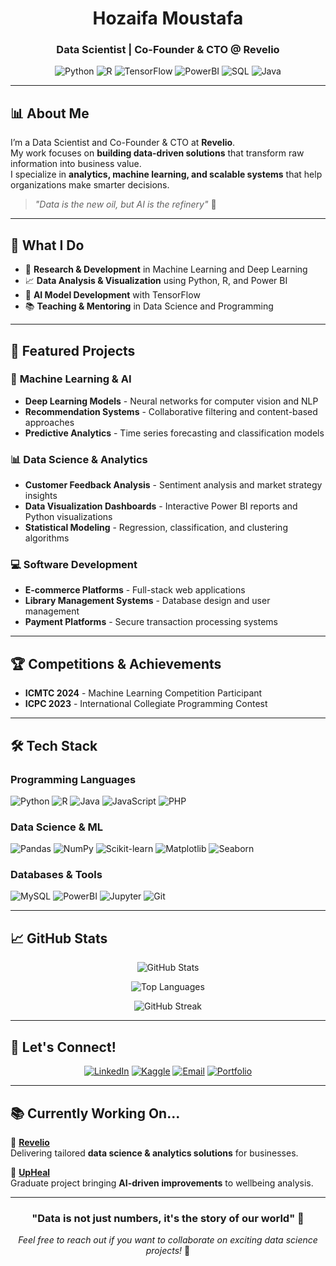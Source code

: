 <h1 align="center">Hozaifa Moustafa</h1>
<h3 align="center">Data Scientist | Co-Founder & CTO @ Revelio</h3>

<div align="center">
  
  ![Python](https://img.shields.io/badge/Python-3776AB?style=for-the-badge&logo=python&logoColor=white)
  ![R](https://img.shields.io/badge/R-276DC3?style=for-the-badge&logo=r&logoColor=white)
  ![TensorFlow](https://img.shields.io/badge/TensorFlow-FF6F00?style=for-the-badge&logo=tensorflow&logoColor=white)
  ![PowerBI](https://img.shields.io/badge/PowerBI-F2C811?style=for-the-badge&logo=powerbi&logoColor=black)
  ![SQL](https://img.shields.io/badge/SQL-4479A1?style=for-the-badge&logo=mysql&logoColor=white)
  ![Java](https://img.shields.io/badge/Java-ED8B00?style=for-the-badge&logo=openjdk&logoColor=white)
  
</div>

---

## 📊 **About Me**

I’m a Data Scientist and Co-Founder & CTO at **Revelio**.  
My work focuses on **building data-driven solutions** that transform raw information into business value.  
I specialize in **analytics, machine learning, and scalable systems** that help organizations make smarter decisions.

> *"Data is the new oil, but AI is the refinery"* 🎯

---

## 🎯 **What I Do**

- 🔬 **Research & Development** in Machine Learning and Deep Learning
- 📈 **Data Analysis & Visualization** using Python, R, and Power BI
- 🤖 **AI Model Development** with TensorFlow
- 📚 **Teaching & Mentoring** in Data Science and Programming

---

## 🚀 **Featured Projects**

### 🧠 **Machine Learning & AI**
- **Deep Learning Models** - Neural networks for computer vision and NLP
- **Recommendation Systems** - Collaborative filtering and content-based approaches
- **Predictive Analytics** - Time series forecasting and classification models

### 📊 **Data Science & Analytics**
- **Customer Feedback Analysis** - Sentiment analysis and market strategy insights
- **Data Visualization Dashboards** - Interactive Power BI reports and Python visualizations
- **Statistical Modeling** - Regression, classification, and clustering algorithms

### 💻 **Software Development**
- **E-commerce Platforms** - Full-stack web applications
- **Library Management Systems** - Database design and user management
- **Payment Platforms** - Secure transaction processing systems

---

## 🏆 **Competitions & Achievements**

- **ICMTC 2024** - Machine Learning Competition Participant
- **ICPC 2023** - International Collegiate Programming Contest

---

## 🛠️ **Tech Stack**

### **Programming Languages**
![Python](https://img.shields.io/badge/-Python-3776AB?style=flat-square&logo=python&logoColor=white)
![R](https://img.shields.io/badge/-R-276DC3?style=flat-square&logo=r&logoColor=white)
![Java](https://img.shields.io/badge/-Java-ED8B00?style=flat-square&logo=java&logoColor=white)
![JavaScript](https://img.shields.io/badge/-JavaScript-F7DF1E?style=flat-square&logo=javascript&logoColor=black)
![PHP](https://img.shields.io/badge/-PHP-777BB4?style=flat-square&logo=php&logoColor=white)

### **Data Science & ML**
![Pandas](https://img.shields.io/badge/-Pandas-150458?style=flat-square&logo=pandas&logoColor=white)
![NumPy](https://img.shields.io/badge/-NumPy-013243?style=flat-square&logo=numpy&logoColor=white)
![Scikit-learn](https://img.shields.io/badge/-Scikit--learn-F7931E?style=flat-square&logo=scikit-learn&logoColor=white)
![Matplotlib](https://img.shields.io/badge/-Matplotlib-11557C?style=flat-square&logo=matplotlib&logoColor=white)
![Seaborn](https://img.shields.io/badge/-Seaborn-000000?style=flat-square&logo=seaborn&logoColor=white)

### **Databases & Tools**
![MySQL](https://img.shields.io/badge/-MySQL-4479A1?style=flat-square&logo=mysql&logoColor=white)
![PowerBI](https://img.shields.io/badge/-PowerBI-F2C811?style=flat-square&logo=powerbi&logoColor=black)
![Jupyter](https://img.shields.io/badge/-Jupyter-F37626?style=flat-square&logo=jupyter&logoColor=white)
![Git](https://img.shields.io/badge/-Git-F05032?style=flat-square&logo=git&logoColor=white)

---

## 📈 **GitHub Stats**

<div align="center">
  
  ![GitHub Stats](https://github-readme-stats.vercel.app/api?username=HozaifaDev&show_icons=true&theme=radical&hide_border=true&bg_color=0D1117&title_color=58A6FF&text_color=C9D1D9&icon_color=58A6FF)
  
  ![Top Languages](https://github-readme-stats.vercel.app/api/top-langs/?username=HozaifaDev&layout=compact&theme=radical&hide_border=true&bg_color=0D1117&title_color=58A6FF&text_color=C9D1D9)
  
  ![GitHub Streak](https://streak-stats.demolab.com/?user=HozaifaDev&theme=radical&hide_border=true&background=0D1117&stroke=58A6FF&fire=58A6FF&ring=58A6FF&currStreakNum=C9D1D9&currStreakLabel=C9D1D9&sideNums=C9D1D9&sideLabels=C9D1D9&dates=C9D1D9)
  
</div>

---

## 🌟 **Let's Connect!**

<div align="center">
  
  [![LinkedIn](https://img.shields.io/badge/LinkedIn-0077B5?style=for-the-badge&logo=linkedin&logoColor=white)](https://linkedin.com/in/hozaifamoustafa)
  [![Kaggle](https://img.shields.io/badge/Kaggle-20BEFF?style=for-the-badge&logo=kaggle&logoColor=white)](https://kaggle.com/hozaifadev)
  [![Email](https://img.shields.io/badge/Email-D14836?style=for-the-badge&logo=gmail&logoColor=white)](mailto:hozifa.dev@gmail.com)
  [![Portfolio](https://img.shields.io/badge/Portfolio-FF5722?style=for-the-badge&logo=todoist&logoColor=white)]([https://YOUR_PORTFOLIO](https://HozaifaDev.github.io/MyPortfolio/))
  
</div>

---

## 📚 **Currently Working On...**

💼 **[Revelio](https://github.com/RevelioTech)**  
Delivering tailored **data science & analytics solutions** for businesses.  

🧠 **[UpHeal](https://github.com/your-upheal-link)**  
Graduate project bringing **AI-driven improvements** to wellbeing analysis.  

---

<div align="center">
  
  ### **"Data is not just numbers, it's the story of our world"** 📖
  
  *Feel free to reach out if you want to collaborate on exciting data science projects!* 🤝
  
</div>
